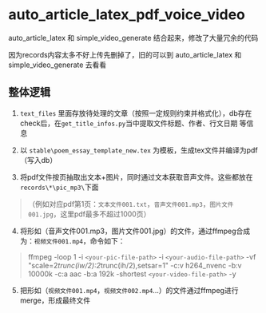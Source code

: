 # auto_article_latex_pdf_voice_video

auto_article_latex 和 simple_video_generate 结合起来，修改了大量冗余的代码

因为records内容太多不好上传先删掉了，旧的可以到 auto_article_latex 和 simple_video_generate 去看看

## 整体逻辑

1. `text_files` 里面存放待处理的文章（按照一定规则约束并格式化），db存在check后，在`get_title_infos.py`当中提取文件标题、作者、行文日期 等信息

2. 以 `stable\poem_essay_template_new.tex` 为模板，生成tex文件并编译为pdf（写入db）

3. 将pdf文件按页抽取出文本+图片，同时通过文本获取音声文件。这些都放在`records\*\pic_mp3\`下面

> （例如对应pdf第1页：`文本文件001.txt`，`音声文件001.mp3`，`图片文件001.jpg`，这里pdf最多不超过1000页）

4. 将形如（音声文件001.mp3，图片文件001.jpg）的文件，通过ffmpeg合成为：`视频文件001.mp4`，命令如下：

> ffmpeg -loop 1 -i `<your-pic-file-path>` -i `<your-audio-file-path>` -vf "scale=2*trunc(iw/2):2*trunc(ih/2),setsar=1" -c:v h264_nvenc -b:v 10000k -c:a aac -b:a 192k -shortest `<your-video-file-path>` -y

5. 把形如（`视频文件001.mp4`，`视频文件002.mp4`...）的文件通过ffmpeg进行merge，形成最终文件